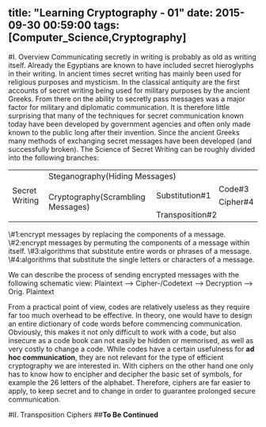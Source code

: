 title: "Learning Cryptography - 01"
date: 2015-09-30 00:59:00
tags: [Computer_Science,Cryptography]
---
#I. Overview
Communicating secretly in writing is probably as old as writing itself. Already the Egyptians are known to have included secret hieroglyphs in their writing. In ancient times secret writing has mainly been used for religious purposes and mysticism. In the classical antiquity are the first accounts of secret writing being used for military purposes by the ancient Greeks. From there on the ability to secretly pass messages was a major factor for military and diplomatic communication. It is therefore little surprising that many of the techniques for secret communication known today have been developed by government agencies and often only made known to the public long after their invention. Since the ancient Greeks many methods of exchanging secret messages have been developed (and successfully broken).
The Science of Secret Writing can be roughly divided into the following branches:
<table><tr><td rowspan="4">Secret Writing</td><td colspan="3">Steganography(Hiding Messages)</td></tr><tr><td rowspan="3">Cryptography(Scrambling Messages)</td><td rowspan="2">Substitution#1</td><td>Code#3</td></tr><tr><td>Cipher#4</td></tr><tr><td colspan="2">Transposition#2</td></tr></table>
\#1:encrypt messages by replacing the components of a message.
\#2:encrypt messages by permuting the components of a message within itself.
\#3:algorithms that substitute entire words or phrases of a message.
\#4:algorithms that substitute the single letters or characters of a message.

We can describe the process of sending encrypted messages with the following schematic view:
Plaintext ——> Cipher-/Codetext ——> Decryption ——> Orig. Plaintext

From a practical point of view, codes are relatively useless as they require far too much overhead to be effective. In theory, one would have to design an entire dictionary of code words before commencing communication. Obviously, this makes it not only difficult to work with a code, but also insecure as a code book can not easily be hidden or memorised, as well as very costly to change a code. While codes have a certain usefulness for __ad hoc communication__, they are not relevant for the type of efficient cryptography we are interested in.
With ciphers on the other hand one only has to know how to encipher and decipher the basic set of symbols, for example the 26 letters of the alphabet. Therefore, ciphers are far easier to apply, to keep secret and to change in order to guarantee prolonged secure communication.

#II. Transposition Ciphers
##__To Be Continued__




